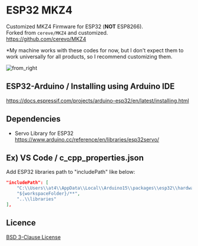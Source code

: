 # ESP32 MKZ4
Customized MKZ4 Firmware for ESP32 (**NOT** ESP8266).  
Forked from `cereve/MKZ4` and customized.  
https://github.com/cerevo/MKZ4

*My machine works with these codes for now, but I don't expect them to work universally for all products, so I recommend customizing them.

![from_right](https://user-images.githubusercontent.com/1344010/174486933-df5b9c8f-3f30-40df-ac7f-7738586e264c.png)


## ESP32-Arduino / Installing using Arduino IDE

https://docs.espressif.com/projects/arduino-esp32/en/latest/installing.html


## Dependencies

- Servo Library for ESP32
https://www.arduino.cc/reference/en/libraries/esp32servo/


## Ex) VS Code / c_cpp_properties.json

Add ESP32 libraries path to "includePath" like below:

```.vscode/c_cpp_properties.json
"includePath": [
    "C:\\Users\\at4\\AppData\\Local\\Arduino15\\packages\\esp32\\hardware\\esp32\\2.0.2\\libraries",
    "${workspaceFolder}/**",
    "..\\libraries"
],
```


## Licence

[BSD 3-Clause License](https://opensource.org/licenses/BSD-3-Clause)
